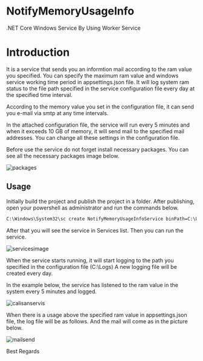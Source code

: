 # NotifyMemoryUsageInfo
.NET Core Windows Service By Using Worker Service 

# Introduction
It is a service that sends you an informtion mail according to the ram value you specified. You can specify the maximum ram value and windows service working time period in appsettings.json file.
It will log system ram status to the file path specified in the service configuration file every day at the specified time interval.

According to the memory value you set in the configuration file, it can send you e-mail via smtp at any time intervals.

In the attached configuration file, the service will run every 5 minutes and when it exceeds 10 GB of memory, it will send mail to the specified mail addresses. 
You can change all these settings in the configuration file. 

Before use the service do not forget install necessary packages. You can see all the necessary packages image below.

![packages](https://user-images.githubusercontent.com/50598737/117478359-b8b08300-af67-11eb-910a-46c3be986e82.png)

## Usage

Initially build the project and publish the project in a folder. After publishing, open your powershell as administrator and run the commands below.

```cmd
C:\Windows\System32\sc create NotifyMemoryUsageInfoService binPath=C:\Users\syoldas\Desktop\yourPublishFolder\NotifyMemoryUsageInfoService.exe
```
After that you will see the service in Services list. Then you can run the service.

![servicesimage](https://user-images.githubusercontent.com/50598737/117479989-aafbfd00-af69-11eb-8529-525209636d4c.png)

When the service starts running, it will start logging to the path you specified in the configuration file (C:\\Logs)
A new logging file will be created every day.


In the example below, the service has listened to the ram value in the system every 5 minutes and logged.

![calisanservis](https://user-images.githubusercontent.com/50598737/117481260-683b2480-af6b-11eb-87c5-597206f38dbf.png)

When there is a usage above the specified ram value in appsettings.json file, the log file will be as follows. And the mail will come as in the picture below.

![mailsend](https://user-images.githubusercontent.com/50598737/117483117-fa442c80-af6d-11eb-8154-015db6ca08f8.png)


Best Regards







